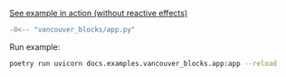 <a href="app.html" target="_blank">See example in action (without reactive effects)</a>

```python
-8<-- "vancouver_blocks/app.py"
```

Run example:

```bash
poetry run uvicorn docs.examples.vancouver_blocks.app:app --reload
```
